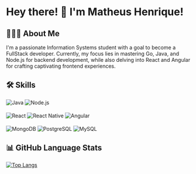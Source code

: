 # Hey there! 👋 I'm Matheus Henrique!

## 👨🏻‍💻 About Me

I'm a passionate Information Systems student with a goal to become a FullStack developer. Currently, my focus lies in mastering Go, Java, and Node.js for backend development, while also delving into React and Angular for crafting captivating frontend experiences.

## 🛠 Skills

<div style="display: inline-block;">

  <img align="center" alt="Java" src="https://img.shields.io/badge/Java-ED8B00?style=for-the-badge&logo=openjdk&logoColor=white" />
  <img align="center" alt="Node.js" src="https://img.shields.io/badge/Node.js-43853D?style=for-the-badge&logo=node.js&logoColor=white" />
  <br/><br/>
  <img align="center" alt="React" src="https://img.shields.io/badge/React-20232A?style=for-the-badge&logo=react&logoColor=61DAFB" />
  <img align="center" alt="React Native" src="https://img.shields.io/badge/react_native-%2320232a.svg?style=for-the-badge&logo=react&logoColor=%2361DAFB" />
  <img align="center" alt="Angular" src="https://img.shields.io/badge/Angular-DD0031?style=for-the-badge&logo=angular&logoColor=white" />
  <br/><br/>
  <img align="center" alt="MongoDB" src="https://img.shields.io/badge/MongoDB-4EA94B?style=for-the-badge&logo=mongodb&logoColor=white" />
  <img align="center" alt="PostgreSQL" src="https://img.shields.io/badge/PostgreSQL-316192?style=for-the-badge&logo=postgresql&logoColor=white" />
  <img align="center" alt="MySQL" src="https://img.shields.io/badge/MySQL-005C84?style=for-the-badge&logo=mysql&logoColor=white" />

</div>

## 📊 GitHub Language Stats

[![Top Langs](https://github-readme-stats.vercel.app/api/top-langs/?username=henriiquematheus&layout=compact&theme=dark)](https://github.com/anuraghazra/github-readme-stats)
